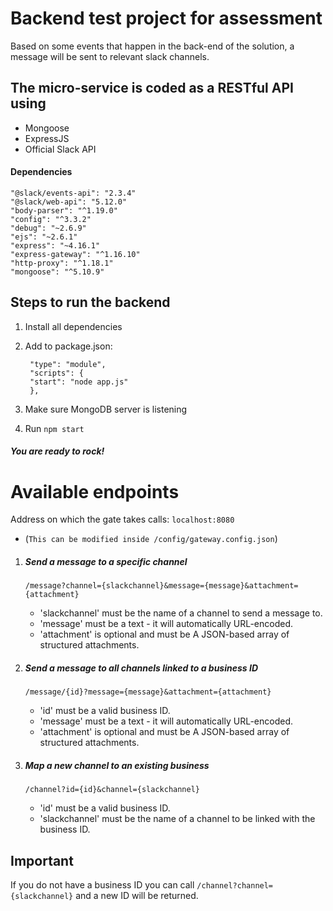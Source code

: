 # Backend test project for assessment
Based on some events that happen in the back-end of the solution, a message will be sent to relevant slack channels. 
## The micro-service is coded as a RESTful API using

* Mongoose
* ExpressJS
* Official Slack API

#### Dependencies

    "@slack/events-api": "2.3.4"
    "@slack/web-api": "5.12.0"
    "body-parser": "^1.19.0"
    "config": "^3.3.2"
    "debug": "~2.6.9"
    "ejs": "~2.6.1"
    "express": "~4.16.1"
    "express-gateway": "^1.16.10"
    "http-proxy": "^1.18.1"
    "mongoose": "^5.10.9"
    
## Steps to run the backend

1. Install all dependencies
2. Add to package.json:   

        "type": "module",
        "scripts": {
        "start": "node app.js"
        },
   
3. Make sure MongoDB server is listening
4. Run ```npm start```

##### You are ready to rock!

# Available endpoints

Address on which the gate takes calls: ```localhost:8080```
- (```This can be modified inside /config/gateway.config.json```)

1. ##### Send a message to a specific channel  
    ```/message?channel={slackchannel}&message={message}&attachment={attachment}``` 
    * 'slackchannel' must be the name of a channel to send a message to.
    * 'message' must be a text - it will automatically URL-encoded.
    * 'attachment' is optional and must be A JSON-based array of structured attachments.

2. ##### Send a message to all channels linked to a business ID
    ```/message/{id}?message={message}&attachment={attachment}```
     * 'id' must be a valid business ID.
     * 'message' must be a text - it will automatically URL-encoded.
     * 'attachment' is optional and must be A JSON-based array of structured attachments.

3. ##### Map a new channel to an existing business
    ```/channel?id={id}&channel={slackchannel}```
    * 'id' must be a valid business ID.
    * 'slackchannel' must be the name of a channel to be linked with the business ID.

## Important
If you do not have a business ID you can call ```/channel?channel={slackchannel}``` and a new ID will be returned.